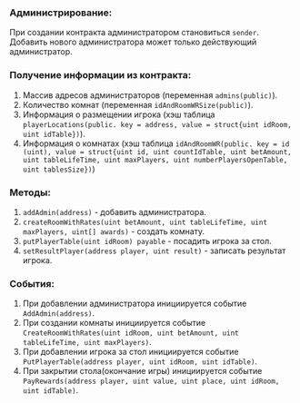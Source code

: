 ### Администрирование:
При создании контракта администратором становиться ```sender```.
Добавить нового администратора может только действующий администратор.

### Получение информации из контракта:
1. Массив адресов администраторов (переменная ```admins(public)```).
2. Количество комнат (переменная ```idAndRoomWRSize(public)```).
3. Информация о размещении игрока (хэш таблица ```playerLocations(public. key = address, value = struct{uint idRoom, uint idTable})```).
4. Информация о комнатах (хэш таблица ```idAndRoomWR(public. key = id (uint), value = struct{uint id, uint countIdTable, uint betAmount, uint tableLifeTime, uint maxPlayers, uint numberPlayersOpenTable, uint tablesSize})```)

### Методы:
1. ```addAdmin(address)``` - добавить администратора.
2. ```createRoomWithRates(uint betAmount, uint tableLifeTime, uint maxPlayers, uint[] awards)``` - создать комнату.
3. ```putPlayerTable(uint idRoom) payable``` - посадить игрока за стол.
4. ```setResultPlayer(address player, uint result)``` - записать результат игрока.

### События:
1. При добавлении администратора инициируется событие ```AddAdmin(address)```.
2. При создании комнаты инициируется событие ```CreateRoomWithRates(uint idRoom, uint betAmount, uint tableLifeTime, uint maxPlayers)```.
3. При добавлении игрока за стол инициируется событие ```PutPlayerTable(address player, uint idRoom, uint idTable)```.
4. При закрытии стола(окончание игры) инициируется событие ```PayRewards(address player, uint value, uint place, uint idRoom, uint idTable)```.

